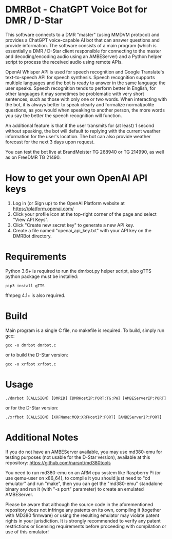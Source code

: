 # DMRBot - ChatGPT Voice Bot for DMR / D-Star
This software connects to a DMR "master" (using MMDVM protocol) and provides a ChatGPT voice-capable AI bot that can answer questions and provide information. The software consists of a main program (which is essentially a DMR / D-Star client responsible for connecting to the master and decoding/encoding audio using an AMBEServer) and a Python helper script to process the received audio using remote APIs.

OpenAI Whisper API is used for speech recognition and Google Translate's text-to-speech API for speech synthesis. Speech recognition supports multiple languages and the bot is ready to answer in the same language the user speaks. Speech recognition tends to perform better in English, for other languages it may sometimes be problematic with very short sentences, such as those with only one or two words. When interacting with the bot, it is always better to speak clearly and formalize normal/polite questions, as you would when speaking to another person, the more words you say the better the speech recognition will function.

An additional feature is that if the user transmits for (at least) 1 second without speaking, the bot will default to replying with the current weather information for the user's location. The bot can also provide weather forecast for the next 3 days upon request.

You can test the bot live at BrandMeister TG 268940 or TG 214990, as well as on FreeDMR TG 21490.

# How to get your own OpenAI API keys
1. Log in (or Sign up) to the OpenAI Platform website at https://platform.openai.com/
2. Click your profile icon at the top-right corner of the page and select "View API Keys".
3. Click "Create new secret key" to generate a new API key.
4. Create a file named "openai_api_key.txt" with your API key on the DMRBot directory.

# Requirements
Python 3.6+ is required to run the dmrbot.py helper script, also gTTS python package must be installed:
```
pip3 install gTTS
```
ffmpeg 4.1+ is also required.

# Build
Main program is a single C file, no makefile is required. To build, simply run gcc:
```
gcc -o dmrbot dmrbot.c
```
or to build the D-Star version:
```
gcc -o xrfbot xrfbot.c
```

# Usage
```
./dmrbot [CALLSIGN] [DMRID] [DMRHostIP:PORT:TG:PW] [AMBEServerIP:PORT]
```
or for the D-Star version:
```
./xrfbot [CALLSIGN] [XRFName:MOD:XRFHostIP:PORT] [AMBEServerIP:PORT]
```

# Additional Notes
If you do not have an AMBEServer available, you may use md380-emu for testing purposes (not usable for the D-Star version), available at this repository: https://github.com/narspt/md380tools

You need to run md380-emu on an ARM cpu system like Raspberry Pi (or use qemu-user on x86_64), to compile it you should just need to "cd emulator" and run "make", then you can get the "md380-emu" standalone binary and run it (with "-s port" parameter) to create an emulated AMBEServer.

Please be aware that although the source code in the aforementioned repository does not infringe any patents on its own, compiling it (together with MD380 firmware) or using the resulting emulator may violate patent rights in your jurisdiction. It is strongly recommended to verify any patent restrictions or licensing requirements before proceeding with compilation or use of this emulator!
